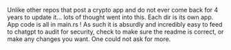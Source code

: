 
Unlike other repos that post a crypto app and do not ever come back for 4 years to update it... lots of thought went into this. Each dir is its own app. App code is all in main.rs ! As such it is absurdly and incredibly easy to feed to chatgpt to audit for security, check to make sure the readme is correct, or make any changes you want. One could not ask for more. 
